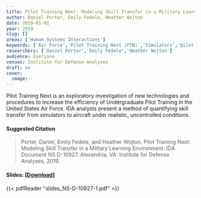 ```yaml
---
title: Pilot Training Next- Modeling Skill Transfer in a Military Learning Environment
author: Daniel Porter, Emily Fedele, Heather Wojton
date: 2019-01-01
year: 2019
slug: []
areas: ['Human Systems Interactions']
keywords: ['Air Force','Pilot Training Next (PTN)','Simulators','pilot training','Linear Mixed Models']
researchers: ['Daniel Porter','Emily Fedele','Heather Wojton']
audience: Everyone
venues: Institute for Defense Analyses
draft: no
cover:
  image: 
---
```




Pilot Training Next is an exploratory investigation of new technologies and procedures to increase the efficiency of Undergraduate Pilot Training in the United States Air Force. IDA analysts present a method of quantifying skill transfer from simulators to aircraft under realistic, uncontrolled conditions.

#### Suggested Citation
> Porter, Daniel, Emily Fedele, and Heather Wojton. Pilot Training Next: Modeling Skill Transfer in a Military Learning Environment. IDA Document NS D-10927. Alexandria, VA: Institute for Defense Analyses, 2019.

#### Slides: [[Download](slides_NS-D-10927-1.pdf)]
{{< pdfReader "slides_NS-D-10927-1.pdf" >}}




